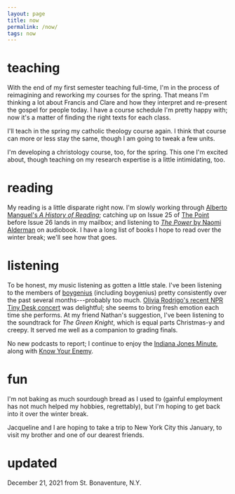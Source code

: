 ```yaml
---
layout: page
title: now
permalink: /now/
tags: now
---
```


# teaching

With the end of my first semester teaching full-time, I'm in the process of reimagining and reworking my courses for the spring. That means I'm thinking a lot about Francis and Clare and how they interpret and re-present the gospel for people today. I have a course schedule I'm pretty happy with; now it's a matter of finding the right texts for each class.

I'll teach in the spring my catholic theology course again. I think that course can more or less stay the same, though I am going to tweak a few units.

I'm developing a christology course, too, for the spring. This one I'm excited about, though teaching on my research expertise is a little intimidating, too.

# reading

My reading is a little disparate right now. I'm slowly working through [Alberto Manguel's *A History of Reading*](https://www.penguinrandomhouse.com/books/317083/a-history-of-reading-by-alberto-manguel/); catching up on Issue 25 of [The Point](https://thepointmag.com/) before Issue 26 lands in my mailbox; and listening to [*The Power* by Naomi Alderman](https://bookshop.org/books/the-power/9780316547604) on audiobook. I have a long list of books I hope to read over the winter break; we'll see how that goes.

# listening

To be honest, my music listening as gotten a little stale. I've been listening to the members of [boygenius](https://www.youtube.com/watch?v=6T5zc36sAIE) (including boygenius) pretty consistently over the past several months---probably too much. [Olivia Rodrigo's recent NPR Tiny Desk concert](https://www.youtube.com/watch?v=KGczofguB0c) was delightful; she seems to bring fresh emotion each time she performs. At my friend Nathan's suggestion, I've been listening to the soundtrack for *The Green Knight*, which is equal parts Christmas-y and creepy. It served me well as a companion to grading finals.

No new podcasts to report; I continue to enjoy the [Indiana Jones Minute](https://www.indianajonesminute.com/), along with [Know Your Enemy](https://know-your-enemy-1682b684.simplecast.com/).

# fun

I'm not baking as much sourdough bread as I used to (gainful employment has not much helped my hobbies, regrettably), but I'm hoping to get back into it over the winter break.

Jacqueline and I are hoping to take a trip to New York City this January, to visit my brother and one of our dearest friends.

# updated

December 21, 2021 from St. Bonaventure, N.Y.